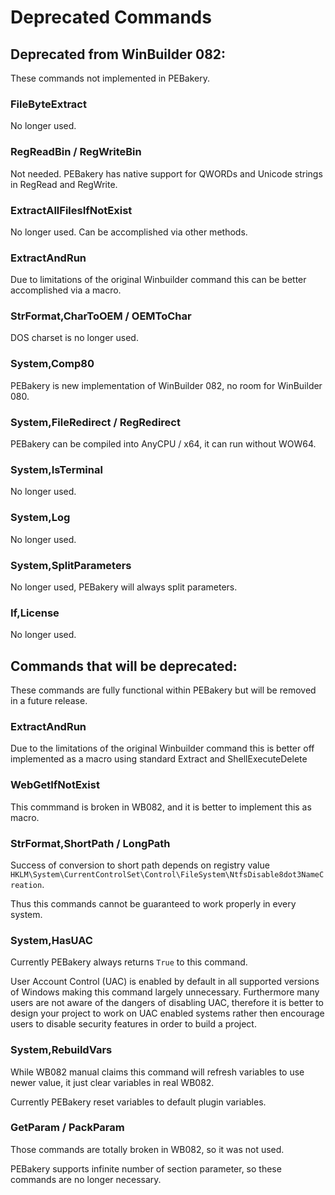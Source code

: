 # Deprecated Commands

## Deprecated from WinBuilder 082:

These commands not implemented in PEBakery.

### FileByteExtract

No longer used.

### RegReadBin / RegWriteBin

Not needed. PEBakery has native support for QWORDs and Unicode strings in RegRead and RegWrite.

### ExtractAllFilesIfNotExist

No longer used. Can be accomplished via other methods.

### ExtractAndRun

Due to limitations of the original Winbuilder command this can be better accomplished via a macro.

### StrFormat,CharToOEM / OEMToChar

DOS charset is no longer used.

### System,Comp80

PEBakery is new implementation of WinBuilder 082, no room for WinBuilder 080.

### System,FileRedirect / RegRedirect

PEBakery can be compiled into AnyCPU / x64, it can run without WOW64.

### System,IsTerminal

No longer used.

### System,Log

No longer used.

### System,SplitParameters

No longer used, PEBakery will always split parameters.

### If,License

No longer used.

## Commands that will be deprecated:

These commands are fully functional within PEBakery but will be removed in a future release.

### ExtractAndRun

Due to the limitations of the original Winbuilder command this is better off implemented as a macro using standard Extract and ShellExecuteDelete

### WebGetIfNotExist

This commmand is broken in WB082, and it is better to implement this as macro.

### StrFormat,ShortPath / LongPath

Success of conversion to short path depends on registry value `HKLM\System\CurrentControlSet\Control\FileSystem\NtfsDisable8dot3NameCreation`.

Thus this commands cannot be guaranteed to work properly in every system.

### System,HasUAC

Currently PEBakery always returns `True` to this command.

User Account Control (UAC) is enabled by default in all supported versions of Windows making this command largely unnecessary. Furthermore many users are not aware of the dangers of disabling UAC, therefore it is better to design your project to work on UAC enabled systems rather then encourage users to disable security features in order to build a project.

### System,RebuildVars

While WB082 manual claims this command will refresh variables to use newer value, it just clear variables in real WB082.

Currently PEBakery reset variables to default plugin variables.

### GetParam / PackParam

Those commands are totally broken in WB082, so it was not used.

PEBakery supports infinite number of section parameter, so these commands are no longer necessary.
